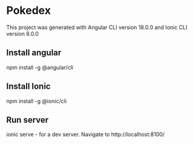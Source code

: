 # Pokedex
This project was generated with Angular CLI version 18.0.0 and Ionic CLI version 8.0.0
## Install angular 
npm install -g @angular/cli
## Install Ionic
npm install -g @ionic/cli
## Run server
ionic serve - for a dev server. Navigate to http://localhost:8100/
